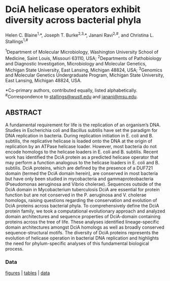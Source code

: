 # DciA helicase operators exhibit diversity across bacterial phyla
Helen C. Blaine<sup>1,</sup>\*, Joseph T. Burke<sup>2,3,</sup>\*, Janani Ravi<sup>2,#</sup>, and Christina L. Stallings<sup>1,#</sup>

<sup>1</sup>Department of Molecular Microbiology, Washington University School of Medicine, Saint Louis, Missouri 63110, USA;
<sup>2</sup>Departments of Pathobiology and Diagnostic Investigation, Microbiology and Molecular Genetics, Michigan State University, East Lansing, Michigan 48824, USA;
<sup>3</sup>Genomics and Molecular Genetics Undergraduate Program, Michigan State University, East Lansing, Michigan 48824, USA.

\*Co-primary authors, contributed equally, listed alphabetically. <br>
<sup>#</sup>Correspondence to stallings@wustl.edu and janani@msu.edu.

## ABSTRACT
A fundamental requirement for life is the replication of an organism’s DNA. Studies in Escherichia coli and Bacillus subtilis have set the paradigm for DNA replication in bacteria. During replication initiation in E. coli and B. subtilis, the replicative helicase is loaded onto the DNA at the origin of replication by an ATPase helicase loader. However, most bacteria do not encode homologs to the helicase loaders in E. coli and B. subtilis. Recent work has identified the DciA protein as a predicted helicase operator that may perform a function analogous to the helicase loaders in E. coli and B. subtilis. DciA proteins, which are defined by the presence of a DUF721 domain (termed the DciA domain herein), are conserved in most bacteria but have only been studied in mycobacteria and gammaproteobacteria (Pseudomonas aeruginosa and Vibrio cholerae). Sequences outside of the DciA domain in Mycobacterium tuberculosis DciA are essential for protein function but are not conserved in the P. aeruginosa and V. cholerae homologs, raising questions regarding the conservation and evolution of DciA proteins across bacterial phyla. To comprehensively define the DciA protein family, we took a computational evolutionary approach and analyzed domain architectures and sequence properties of DciA-domain containing proteins across the tree of life. These analyses identified lineage-specific domain architectures amongst DciA homologs as well as broadly conserved sequence-structural motifs. The diversity of DciA proteins represents the evolution of helicase operation in bacterial DNA replication and highlights the need for phylum-specific analyses of this fundamental biological process.

### Data
[figures](https://github.com/JRaviLab/dcia_evolution/tree/main/figures) | [tables](https://github.com/JRaviLab/dcia_evolution/tree/main/tables) | [data](https://github.com/JRaviLab/dcia_evolution/tree/main/data)
